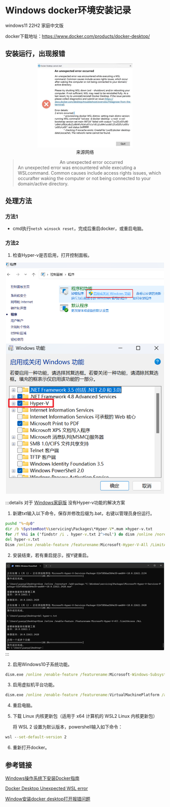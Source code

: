 # Windows docker环境安装记录

windows11 22H2 家庭中文版

docker下载地址：https://www.docker.com/products/docker-desktop/

## 安装运行，出现报错

<center><img src="../img/docker-err.jpg" width="300" /></center>
<center>来源网络</center>
<!-- ![示例图](../img/docker-err.jpg) -->

> <center>An unexpected error occurred</center>An unexpected error was encountered while executing a WSLcommand. Common causes include access rights issues, which occurafter waking the computer or not being connected to your domain/active directory.

## 处理方法
### 方法1
- cmd执行`netsh winsock reset`，完成后重启docker，或重启电脑。
### 方法2
1. 检查Hyper-v是否启用，打开控制面板。
<center><img src="../img/docker-err2.png" width="500" /></center>
<center><img src="../img/docker-err3.png" width="500" /></center>

:::details 对于  <u>Windows家庭版</u>  没有Hyper-v功能的解决方案
1. 新建txt输入以下命令，保存并修改后缀为.bat，右键以管理员身份运行。
```cmd
pushd "%~dp0"
dir /b %SystemRoot%\servicing\Packages\*Hyper-V*.mum >hyper-v.txt
for /f %%i in ('findstr /i . hyper-v.txt 2^>nul') do dism /online /norestart /add-package:"%SystemRoot%\servicing\Packages\%%i"
del hyper-v.txt
Dism /online /enable-feature /featurename:Microsoft-Hyper-V-All /LimitAccess /ALL
```
2. 安装结束，若有重启提示，按Y键重启。
<center><img src="../img/docker-err4.png" width="500" /></center>
:::

2. 启用Windows10子系统功能。
```cmd
dism.exe /online /enable-feature /featurename:Microsoft-Windows-Subsystem-Linux /all /norestart
```
3. 启用虚拟机平台功能。
```cmd
dism.exe /online /enable-feature /featurename:VirtualMachinePlatform /all /norestart
```
4. 重启电脑。
5. 下载 Linux 内核更新包（适用于 x64 计算机的 WSL2 Linux 内核更新包）

    将 WSL 2 设置为默认版本，powershell输入如下命令：
```cmd
wsl --set-default-version 2
```
6. 重新打开docker。

## 参考链接

[Windows操作系统下安装Docker指南](https://blog.csdn.net/m0_67713667/article/details/128563601)

[Docker Desktop Unexpected WSL error](https://devpress.csdn.net/cloud-native/650d3506e0aa6850f5a2457a.html)

[Window安装docker desktop打开报错问题](https://www.cnblogs.com/macq/p/17219768.html)